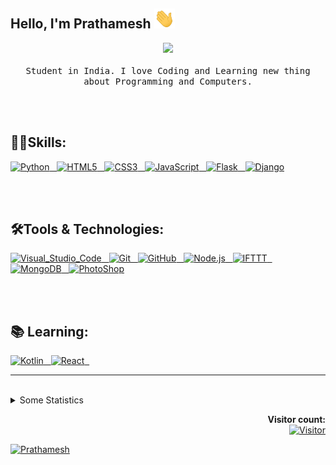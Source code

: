 ## Hello, I'm Prathamesh <a href="#"><img src="https://github.com/ABSphreak/ABSphreak/blob/master/gifs/Hi.gif" width="33px"></a>

<p align="center">
  <a href="http://tiny.cc/parg"><img src="https://user-images.githubusercontent.com/5679180/79618120-0daffb80-80be-11ea-819e-d2b0fa904d07.gif" width="50px"></a>
  <br><br>
  <samp>
  Student in India. I love Coding and Learning new thing about Programming and Computers.
  </samp>

<br><br>

## 👨‍💻Skills:

<p> 
  <a href="#">
    <img src="https://img.shields.io/badge/python%20-3776AB.svg?&style=for-the-badge&logo=python&logoColor=white" alt="Python">&nbsp;&nbsp;
  </a>
  <a href="#">
    <img src="https://img.shields.io/badge/html5%20-E34F26.svg?&style=for-the-badge&logo=html5&logoColor=white" alt="HTML5">&nbsp;&nbsp;
  </a>
  <a href="#">
    <img src="https://img.shields.io/badge/css3%20-1572B6.svg?&style=for-the-badge&logo=css3&logoColor=white" alt="CSS3">&nbsp;&nbsp;
  </a>
  <a href="#">
    <img src="https://img.shields.io/badge/javascript%20-%23F7DF1E.svg?&style=for-the-badge&logo=javascript&logoColor=white" alt="JavaScript">&nbsp;&nbsp;
  </a>
  </a>
  <a href="#">
    <img src="https://img.shields.io/badge/Flask%20-000000.svg?&style=for-the-badge&logo=flask&logoColor=white" alt="Flask">&nbsp;&nbsp;
  </a>
  <a href="#">
    <img src="https://img.shields.io/badge/Django%20-092E20.svg?&style=for-the-badge&logo=django&logoColor=white" alt="Django">
  </a>
</p>

<br><br>

## 🛠Tools & Technologies:

<p>
  <a href="#">
    <img src="https://img.shields.io/badge/Visual_Studio_Code%20-007ACC.svg?&style=for-the-badge&logo=visual-studio-code&logoColor=white" alt="Visual_Studio_Code">&nbsp;&nbsp;
  </a>
  <a href="#">
    <img src="https://img.shields.io/badge/Git%20-F05032.svg?&style=for-the-badge&logo=git&logoColor=white" alt="Git">&nbsp;&nbsp;
  </a>
  <a href="https://github.com/Prathamesh-B">
    <img src="https://img.shields.io/badge/GitHub%20-181717.svg?&style=for-the-badge&logo=github&logoColor=white" alt="GitHub">&nbsp;&nbsp;
  </a>
  <a href="#">
    <img src="https://img.shields.io/badge/Node.Js%20-339933.svg?&style=for-the-badge&logo=node.js&logoColor=white" alt="Node.js">&nbsp;&nbsp;
  </a>
  <a href="#">
    <img src="https://img.shields.io/badge/IFTTT%20-000000.svg?&style=for-the-badge&logo=ifttt&logoColor=white" alt="IFTTT">&nbsp;&nbsp;
  </a>
  <a href="#">
    <img src="https://img.shields.io/badge/Mongo--DB%20-47A248.svg?&style=for-the-badge&logo=mongodb&logoColor=white" alt="MongoDB">&nbsp;&nbsp;
  </a>
  <a href="#">
    <img src="https://img.shields.io/badge/PhotoShop%20-31A8FF.svg?&style=for-the-badge&logo=Adobe-Photoshop&logoColor=white" alt="PhotoShop">
  </a>
</p>

<br><br>

## 📚 Learning:

<p>
  <a href="#">
    <img src="https://img.shields.io/badge/Kotlin%20-0095D5.svg?&style=for-the-badge&logo=kotlin&logoColor=white" alt="Kotlin">&nbsp;&nbsp;
  </a>
  <a href="#">
    <img src="https://img.shields.io/badge/React%20-61DAFB.svg?&style=for-the-badge&logo=react&logoColor=white" alt="React">&nbsp;&nbsp;
  </a>
</p>

<hr><br>

<details>
  <summary>Some Statistics</summary><br/>
<a href="#">
  <img src="https://github-readme-stats.vercel.app/api?username=Prathamesh-B&count_private=true&show_icons=true" alt="status">
</a><br>

<!--START_SECTION:waka-->

**🐱 My GitHub Data**

> 🏆 44 Contributions in the Year 2021
>
> 📦 38.2 kB Used in GitHub's Storage
>
> 🚫 Not Opted to Hire
>
> 📜 3 Public Repositories
>
> 🔑 5 Private Repositories
>
> **I'm an Early 🐤**

```text
🌞 Morning    5 commits      ██░░░░░░░░░░░░░░░░░░░░░░░   8.2%
🌆 Daytime    36 commits     ██████████████░░░░░░░░░░░   59.02%
🌃 Evening    17 commits     ███████░░░░░░░░░░░░░░░░░░   27.87%
🌙 Night      3 commits      █░░░░░░░░░░░░░░░░░░░░░░░░   4.92%

```

📅 **I'm Most Productive on Monday**

```text
Monday       19 commits     ███████░░░░░░░░░░░░░░░░░░   31.15%
Tuesday      3 commits      █░░░░░░░░░░░░░░░░░░░░░░░░   4.92%
Wednesday    12 commits     █████░░░░░░░░░░░░░░░░░░░░   19.67%
Thursday     4 commits      █░░░░░░░░░░░░░░░░░░░░░░░░   6.56%
Friday       6 commits      ██░░░░░░░░░░░░░░░░░░░░░░░   9.84%
Saturday     9 commits      ███░░░░░░░░░░░░░░░░░░░░░░   14.75%
Sunday       8 commits      ███░░░░░░░░░░░░░░░░░░░░░░   13.11%

```

📊 **This Week I Spent My Time On**

```text

```

**I Mostly Code in Python**

```text
Python                   5 repos             █████████████████░░░░░░░░   71.43%
JavaScript               1 repo              ███░░░░░░░░░░░░░░░░░░░░░░   14.29%
CSS                      1 repo              ███░░░░░░░░░░░░░░░░░░░░░░   14.29%

```

**Timeline**

![Chart not found](https://raw.githubusercontent.com/Prathamesh-B/Prathamesh-B/master/charts/bar_graph.png)

Last Updated on 02/11/2021

<!--END_SECTION:waka-->

</details>
<div>
<p align="right"> 
  <strong>Visitor count:</strong><br>
  <a href="#">
    <img src="https://profile-counter.glitch.me/Prathamesh-B/count.svg" alt="Visitor" width="170px">
  </a>
</p>
<p align="left">
  <a href="#">
    <img src="https://firebasestorage.googleapis.com/v0/b/awesome-d343d.appspot.com/o/Pratham-min.png?alt=media&token=b17594ec-2d80-4a37-92ce-9d9d10d976ea" alt="Prathamesh" width="175px">
  </a>
</p>
</div>
